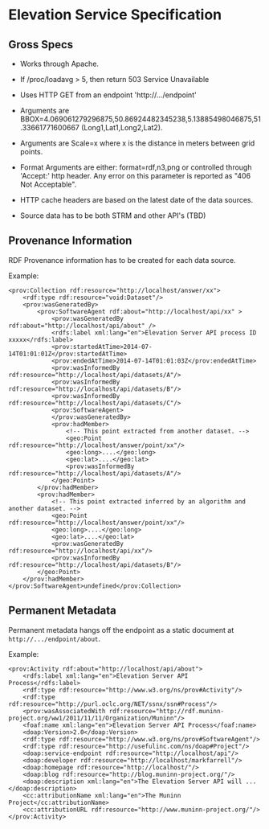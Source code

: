 # Elevation Service Specification

## Gross Specs

* Works through Apache.
* If /proc/loadavg > 5, then return 503 Service Unavailable
* Uses HTTP GET from an endpoint 'http://.../endpoint'

* Arguments are BBOX=4.069061279296875,50.86924482345238,5.13885498046875,51.33661771600667 (Long1,Lat1,Long2,Lat2).
* Arguments are Scale=x where x is the distance in meters between grid points.
* Format Arguments are either: format=rdf,n3,png or controlled through 'Accept:' http header. Any error on this parameter is reported as "406 Not Acceptable".
* HTTP cache headers are based on the latest date of the data sources.
* Source data has to be both STRM and other API's (TBD)

## Provenance Information

RDF Provenance information has to be created for each data source.

Example:

```RDF/XML
<prov:Collection rdf:resource="http://localhost/answer/xx">
    <rdf:type rdf:resource="void:Dataset"/>
    <prov:wasGeneratedBy>
        <prov:SoftwareAgent rdf:about="http://localhost/api/xx" >
            <prov:wasGeneratedBy rdf:about="http://localhost/api/about" />
            <rdfs:label xml:lang="en">Elevation Server API process ID xxxxx</rdfs:label>
            <prov:startedAtTime>2014-07-14T01:01:01Z</prov:startedAtTime>
            <prov:endedAtTime>2014-07-14T01:01:03Z</prov:endedAtTime>
            <prov:wasInformedBy rdf:resource="http://localhost/api/datasets/A"/>
            <prov:wasInformedBy rdf:resource="http://localhost/api/datasets/B"/>
            <prov:wasInformedBy rdf:resource="http://localhost/api/datasets/C"/>
            <prov:SoftwareAgent>
            </prov:wasGeneratedBy>
            <prov:hadMember>
                <!-- This point extracted from another dataset. -->
                <geo:Point rdf:resource="http://localhost/answer/point/xx"/>
                <geo:long>....</geo:long>
                <geo:lat>....</geo:lat>
                <prov:wasInformedBy rdf:resource="http://localhost/api/datasets/A"/>
            </geo:Point>
        </prov:hadMember>
        <prov:hadMember>
            <!-- This point extracted inferred by an algorithm and another dataset. -->
            <geo:Point rdf:resource="http://localhost/answer/point/xx"/>
            <geo:long>....</geo:long>
            <geo:lat>....</geo:lat>
            <prov:wasGeneratedBy rdf:resource="http://localhost/api/xx"/>
            <prov:wasInformedBy rdf:resource="http://localhost/api/datasets/B"/>
        </geo:Point>
    </prov:hadMember>
</prov:SoftwareAgent>undefined</prov:Collection>
```

## Permanent Metadata

Permanent metadata hangs off the endpoint as a static document at ```http://.../endpoint/about```.

Example:

```RDF/XML
<prov:Activity rdf:about="http://localhost/api/about">
    <rdfs:label xml:lang="en">Elevation Server API Process</rdfs:label>
    <rdf:type rdf:resource="http://www.w3.org/ns/prov#Activity"/>
    <rdf:type rdf:resource="http://purl.oclc.org/NET/ssnx/ssn#Process"/>
    <prov:wasAssociatedWith rdf:resource="http://rdf.muninn-project.org/ww1/2011/11/11/Organization/Muninn"/>
    <foaf:name xml:lang="en">Elevation Server API Process</foaf:name>
    <doap:Version>2.0</doap:Version>
    <rdf:type rdf:resource="http://www.w3.org/ns/prov#SoftwareAgent"/>
    <rdf:type rdf:resource="http://usefulinc.com/ns/doap#Project"/>
    <doap:service-endpoint rdf:resource="http://localhost/api"/>
    <doap:developer rdf:resource="http://localhost/markfarrell"/>
    <doap:homepage rdf:resource="http://localhost/"/>
    <doap:blog rdf:resource="http://blog.muninn-project.org/"/>
    <doap:description xml:lang="en">The Elevation Server API will ...</doap:description>
    <cc:attributionName xml:lang="en">The Muninn Project</cc:attributionName>
    <cc:attributionURL rdf:resource="http://www.muninn-project.org/"/>
</prov:Activity>
```
